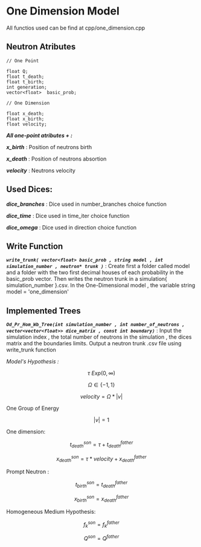 # One Dimension Model

All functios used can be find at cpp/one_dimension.cpp

## Neutron Atributes

```{code}
// One Point

float Q;    
float t_death;
float t_birth;
int generation;
vector<float>  basic_prob;

// One Dimension

float x_death;
float x_birth;
float velocity;
```
***All one-point atributes + :***

***x_birth*** : Position of neutrons birth

***x_death*** : Position of neutrons absortion

***velocity*** : Neutrons velocity

## Used Dices:

***dice_branches*** : Dice used in number_branches choice function

***dice_time*** : Dice used in time_iter choice function

***dice_omega*** : Dice used in direction choice function

## Write Function

***`write_trunk( vector<float> basic_prob , string model , int simulation_number , neutron* trunk )`*** : Create first a folder called model and a folder with the two first decimal houses of each probability in the basic_prob vector. Then writes the neutron trunk in a simulation{ simulation_number }.csv. In the One-Dimensional model , the variable string model = 'one_dimension'

## Implemented Trees

***`Od_Pr_Hom_Wb_Tree(int simulation_number , int number_of_neutrons , vector<vector<float>> dice_matrix , const int boundary)`*** : Input the simulation index , the total number of neutrons in the simulation , the dices matrix and the boundaries limits. Output a neutron trunk .csv file using write_trunk function

*Model's Hypothesis :*

$$\tau ~ Exp(0 , \infty)$$

$$\Omega \in \{-1 , 1\}$$

$$velocity = \Omega * |v|$$

One Group of Energy

$$ |v| = 1 $$

One dimension:

$$ t_{death}^{son} = \tau + t_{death}^{father} $$

$$ x_{death}^{son} = \tau*velocity + x_{death}^{father} $$

Prompt Neutron :

$$ t_{birth}^{son} = t_{death}^{father} $$

$$ x_{birth}^{son} = x_{death}^{father} $$

Homogeneous Medium Hypothesis:

$$ f_{k}^{son} = f_{k}^{father} $$

$$ Q^{son} = Q^{father} $$




